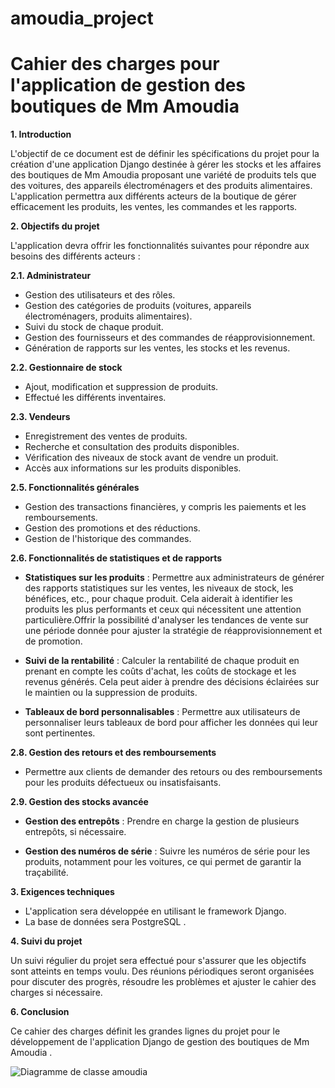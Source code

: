 # amoudia_project

# Cahier des charges pour l'application de gestion des boutiques de Mm Amoudia

**1. Introduction**

L'objectif de ce document est de définir les spécifications du projet pour la création d'une application Django destinée à gérer les stocks et les affaires des boutiques de Mm Amoudia proposant une variété de produits tels que des voitures, des appareils électroménagers et des produits alimentaires. L'application permettra aux différents acteurs de la boutique de gérer efficacement les produits, les ventes, les commandes et les rapports.

**2. Objectifs du projet**

L'application devra offrir les fonctionnalités suivantes pour répondre aux besoins des différents acteurs :

**2.1. Administrateur**

- Gestion des utilisateurs et des rôles.
- Gestion des catégories de produits (voitures, appareils électroménagers, produits alimentaires).
- Suivi du stock de chaque produit.
- Gestion des fournisseurs et des commandes de réapprovisionnement.
- Génération de rapports sur les ventes, les stocks et les revenus.

**2.2. Gestionnaire de stock**

- Ajout, modification et suppression de produits.
- Effectué les différents inventaires.


**2.3. Vendeurs**

- Enregistrement des ventes de produits.
- Recherche et consultation des produits disponibles.
- Vérification des niveaux de stock avant de vendre un produit.
- Accès aux informations sur les produits disponibles.

**2.5. Fonctionnalités générales**

- Gestion des transactions financières, y compris les paiements et les remboursements.
- Gestion des promotions et des réductions.
- Gestion de l'historique des commandes.

**2.6. Fonctionnalités de statistiques et de rapports**

- **Statistiques sur les produits** : Permettre aux administrateurs de générer des rapports statistiques sur les ventes, les niveaux de stock, les bénéfices, etc., pour chaque produit. Cela aiderait à identifier les produits les plus performants et ceux qui nécessitent une attention particulière.Offrir la possibilité d'analyser les tendances de vente sur une période donnée pour ajuster la stratégie de réapprovisionnement et de promotion.
    
- **Suivi de la rentabilité** : Calculer la rentabilité de chaque produit en prenant en compte les coûts d'achat, les coûts de stockage et les revenus générés. Cela peut aider à prendre des décisions éclairées sur le maintien ou la suppression de produits.
    
- **Tableaux de bord personnalisables** : Permettre aux utilisateurs de personnaliser leurs tableaux de bord pour afficher les données qui leur sont pertinentes.


**2.8. Gestion des retours et des remboursements**

- Permettre aux clients de demander des retours ou des remboursements pour les produits défectueux ou insatisfaisants.

**2.9. Gestion des stocks avancée**

- **Gestion des entrepôts** : Prendre en charge la gestion de plusieurs entrepôts, si nécessaire.
    
- **Gestion des numéros de série** : Suivre les numéros de série pour les produits, notamment pour les voitures, ce qui permet de garantir la traçabilité.

**3. Exigences techniques**

- L'application sera développée en utilisant le framework Django.
- La base de données sera PostgreSQL .


**4. Suivi du projet**

Un suivi régulier du projet sera effectué pour s'assurer que les objectifs sont atteints en temps voulu. Des réunions périodiques seront organisées pour discuter des progrès, résoudre les problèmes et ajuster le cahier des charges si nécessaire.

**6. Conclusion**

Ce cahier des charges définit les grandes lignes du projet pour le développement de l'application Django de gestion   des boutiques de Mm Amoudia . 

![Diagramme de classe amoudia](https://github.com/tchabana/amoudia_project/assets/122261458/1b132319-e6a9-48fa-bfe9-f6ad8787ed0d)


